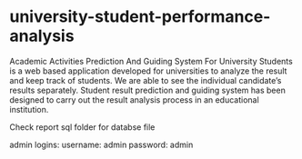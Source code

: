 # university-student-performance-analysis
Academic Activities Prediction And Guiding System For University Students is a web based application developed for universities to analyze the result and keep track of students. We are able to see the individual candidate’s results separately. Student result prediction and guiding system has been designed to carry out the result analysis process in an educational institution.

Check report sql folder for databse file 

admin logins:
username: admin
password: admin
